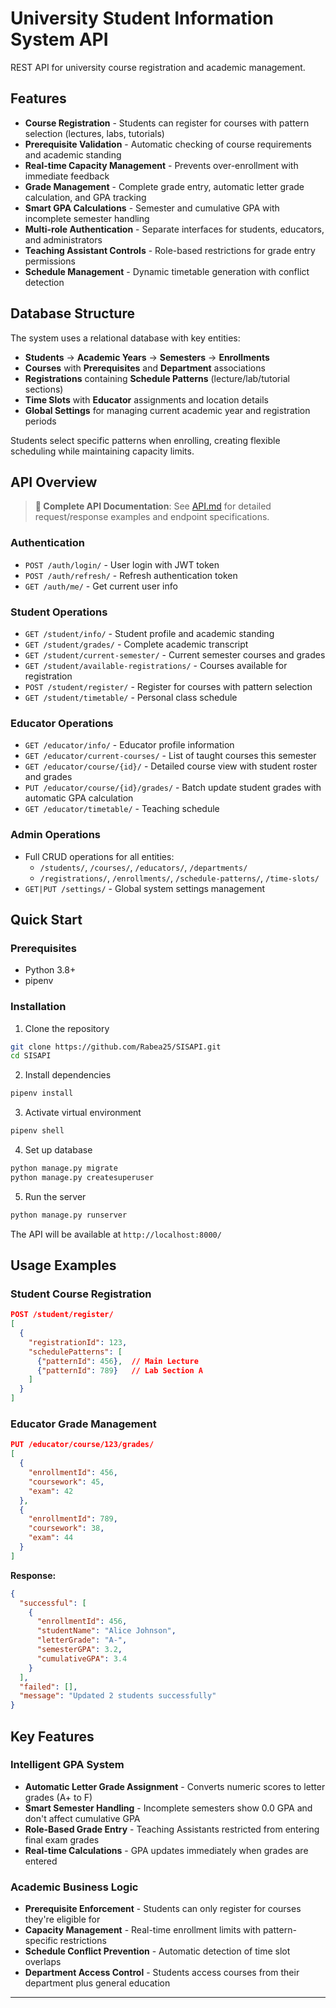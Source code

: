 # University Student Information System API

REST API for university course registration and academic management.

## Features

- **Course Registration** - Students can register for courses with pattern selection (lectures, labs, tutorials)
- **Prerequisite Validation** - Automatic checking of course requirements and academic standing
- **Real-time Capacity Management** - Prevents over-enrollment with immediate feedback
- **Grade Management** - Complete grade entry, automatic letter grade calculation, and GPA tracking
- **Smart GPA Calculations** - Semester and cumulative GPA with incomplete semester handling
- **Multi-role Authentication** - Separate interfaces for students, educators, and administrators
- **Teaching Assistant Controls** - Role-based restrictions for grade entry permissions
- **Schedule Management** - Dynamic timetable generation with conflict detection

## Database Structure

The system uses a relational database with key entities:

- **Students** → **Academic Years** → **Semesters** → **Enrollments**
- **Courses** with **Prerequisites** and **Department** associations
- **Registrations** containing **Schedule Patterns** (lecture/lab/tutorial sections)
- **Time Slots** with **Educator** assignments and location details
- **Global Settings** for managing current academic year and registration periods

Students select specific patterns when enrolling, creating flexible scheduling while maintaining capacity limits.

## API Overview

> **📖 Complete API Documentation**: See [API.md](API.md) for detailed request/response examples and endpoint specifications.

### Authentication
- `POST /auth/login/` - User login with JWT token
- `POST /auth/refresh/` - Refresh authentication token
- `GET /auth/me/` - Get current user info

### Student Operations
- `GET /student/info/` - Student profile and academic standing
- `GET /student/grades/` - Complete academic transcript
- `GET /student/current-semester/` - Current semester courses and grades
- `GET /student/available-registrations/` - Courses available for registration
- `POST /student/register/` - Register for courses with pattern selection
- `GET /student/timetable/` - Personal class schedule

### Educator Operations
- `GET /educator/info/` - Educator profile information
- `GET /educator/current-courses/` - List of taught courses this semester
- `GET /educator/course/{id}/` - Detailed course view with student roster and grades
- `PUT /educator/course/{id}/grades/` - Batch update student grades with automatic GPA calculation
- `GET /educator/timetable/` - Teaching schedule

### Admin Operations
- Full CRUD operations for all entities:
  - `/students/`, `/courses/`, `/educators/`, `/departments/`
  - `/registrations/`, `/enrollments/`, `/schedule-patterns/`, `/time-slots/`
- `GET|PUT /settings/` - Global system settings management

## Quick Start

### Prerequisites
- Python 3.8+
- pipenv

### Installation

1. Clone the repository
```bash
git clone https://github.com/Rabea25/SISAPI.git
cd SISAPI
```

2. Install dependencies
```bash
pipenv install
```

3. Activate virtual environment
```bash
pipenv shell
```

4. Set up database
```bash
python manage.py migrate
python manage.py createsuperuser
```

5. Run the server
```bash
python manage.py runserver
```

The API will be available at `http://localhost:8000/`

## Usage Examples

### Student Course Registration
```json
POST /student/register/
[
  {
    "registrationId": 123,
    "schedulePatterns": [
      {"patternId": 456},  // Main Lecture
      {"patternId": 789}   // Lab Section A
    ]
  }
]
```

### Educator Grade Management
```json
PUT /educator/course/123/grades/
[
  {
    "enrollmentId": 456,
    "coursework": 45,
    "exam": 42
  },
  {
    "enrollmentId": 789,
    "coursework": 38,
    "exam": 44
  }
]
```

**Response:**
```json
{
  "successful": [
    {
      "enrollmentId": 456,
      "studentName": "Alice Johnson",
      "letterGrade": "A-",
      "semesterGPA": 3.2,
      "cumulativeGPA": 3.4
    }
  ],
  "failed": [],
  "message": "Updated 2 students successfully"
}
```

## Key Features

### Intelligent GPA System
- **Automatic Letter Grade Assignment** - Converts numeric scores to letter grades (A+ to F)
- **Smart Semester Handling** - Incomplete semesters show 0.0 GPA and don't affect cumulative GPA
- **Role-Based Grade Entry** - Teaching Assistants restricted from entering final exam grades
- **Real-time Calculations** - GPA updates immediately when grades are entered

### Academic Business Logic
- **Prerequisite Enforcement** - Students can only register for courses they're eligible for
- **Capacity Management** - Real-time enrollment limits with pattern-specific restrictions
- **Schedule Conflict Prevention** - Automatic detection of time slot overlaps
- **Department Access Control** - Students access courses from their department plus general education

---

